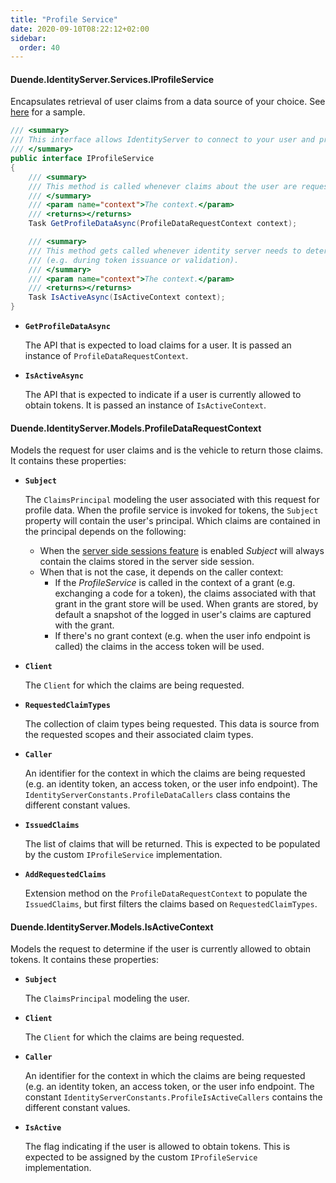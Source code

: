 ```yaml
---
title: "Profile Service"
date: 2020-09-10T08:22:12+02:00
sidebar:
  order: 40
---
```


#### Duende.IdentityServer.Services.IProfileService

Encapsulates retrieval of user claims from a data source of your choice.
See [here](../samples/ui#custom-profile-service) for a sample.

```cs
/// <summary>
/// This interface allows IdentityServer to connect to your user and profile store.
/// </summary>
public interface IProfileService
{
    /// <summary>
    /// This method is called whenever claims about the user are requested (e.g. during token creation or via the userinfo endpoint)
    /// </summary>
    /// <param name="context">The context.</param>
    /// <returns></returns>
    Task GetProfileDataAsync(ProfileDataRequestContext context);

    /// <summary>
    /// This method gets called whenever identity server needs to determine if the user is valid or active (e.g. if the user's account has been deactivated since they logged in).
    /// (e.g. during token issuance or validation).
    /// </summary>
    /// <param name="context">The context.</param>
    /// <returns></returns>
    Task IsActiveAsync(IsActiveContext context);
}
```

* **`GetProfileDataAsync`**

  The API that is expected to load claims for a user. It is passed an instance of `ProfileDataRequestContext`.

* **`IsActiveAsync`**

  The API that is expected to indicate if a user is currently allowed to obtain tokens. It is passed an instance of
  `IsActiveContext`.

#### Duende.IdentityServer.Models.ProfileDataRequestContext

Models the request for user claims and is the vehicle to return those claims. It contains these properties:

* **`Subject`**

  The `ClaimsPrincipal` modeling the user associated with this request for profile data. When the profile service is
  invoked for tokens, the `Subject` property will contain the user's principal. Which claims are contained in the
  principal depends on the following:

    - When the [server side sessions feature](../../ui/server_side_sessions) is enabled _Subject_ will always contain
      the claims stored in the server side session.
    - When that is not the case, it depends on the caller context:
        - If the _ProfileService_ is called in the context of a grant (e.g. exchanging a code for a token), the claims
          associated with that grant in the grant store will be used. When grants are stored, by default a snapshot of
          the logged in user's claims are captured with the grant.
        - If there's no grant context (e.g. when the user info endpoint is called) the claims in the access token will
          be used.

* **`Client`**

  The `Client` for which the claims are being requested.

* **`RequestedClaimTypes`**

  The collection of claim types being requested. This data is source from the requested scopes and their associated
  claim types.

* **`Caller`**

  An identifier for the context in which the claims are being requested (e.g. an identity token, an access token, or the
  user info endpoint). The `IdentityServerConstants.ProfileDataCallers` class contains the different constant values.

* **`IssuedClaims`**

  The list of claims that will be returned. This is expected to be populated by the custom `IProfileService`
  implementation.

* **`AddRequestedClaims`**

  Extension method on the `ProfileDataRequestContext` to populate the `IssuedClaims`, but first filters the claims based
  on `RequestedClaimTypes`.

#### Duende.IdentityServer.Models.IsActiveContext

Models the request to determine if the user is currently allowed to obtain tokens. It contains these properties:

* **`Subject`**

  The `ClaimsPrincipal` modeling the user.

* **`Client`**

  The `Client` for which the claims are being requested.

* **`Caller`**

  An identifier for the context in which the claims are being requested (e.g. an identity token, an access token, or the
  user info endpoint. The constant `IdentityServerConstants.ProfileIsActiveCallers` contains the different constant
  values.

* **`IsActive`**

  The flag indicating if the user is allowed to obtain tokens. This is expected to be assigned by the custom
  `IProfileService` implementation.
